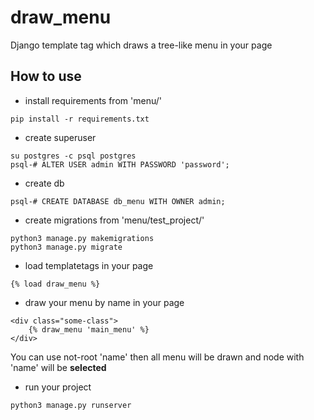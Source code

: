 # draw_menu
Django template tag which draws a tree-like menu in your page

## How to use
* install requirements from 'menu/'
```commandline
pip install -r requirements.txt
```
* create superuser
```commandline
su postgres -c psql postgres
psql-# ALTER USER admin WITH PASSWORD 'password';
```
* create db
```commandline
psql-# CREATE DATABASE db_menu WITH OWNER admin;
```
* create migrations from 'menu/test_project/'
```commandline
python3 manage.py makemigrations
python3 manage.py migrate
```
* load templatetags in your page
```commandline
{% load draw_menu %}
```
* draw your menu by name  in your page
```commandline
<div class="some-class">
    {% draw_menu 'main_menu' %}
</div>
```
You can use not-root 'name' then all menu will be drawn and node with 'name' will be **selected**
* run your project
```commandline
python3 manage.py runserver
```
